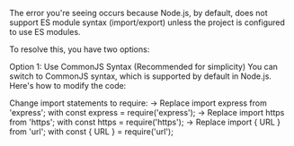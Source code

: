 The error you're seeing occurs because Node.js, by default, does not support ES module syntax (import/export) unless the project is configured to use ES modules.

To resolve this, you have two options:

Option 1: Use CommonJS Syntax (Recommended for simplicity)
You can switch to CommonJS syntax, which is supported by default in Node.js. Here's how to modify the code:

Change import statements to require:
-> Replace import express from 'express'; with const express = require('express');
-> Replace import https from 'https'; with const https = require('https');
-> Replace import { URL } from 'url'; with const { URL } = require('url');


